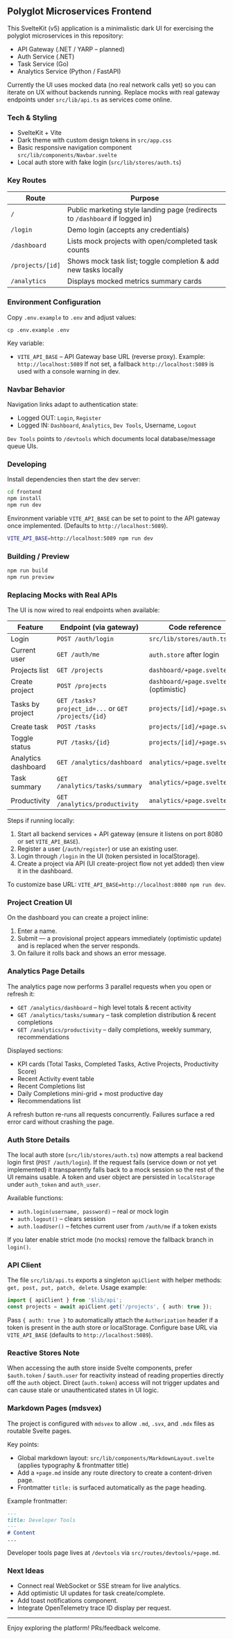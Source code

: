 ## Polyglot Microservices Frontend

This SvelteKit (v5) application is a minimalistic dark UI for exercising the polyglot microservices in this repository:

* API Gateway (.NET / YARP – planned)
* Auth Service (.NET)
* Task Service (Go)
* Analytics Service (Python / FastAPI)

Currently the UI uses mocked data (no real network calls yet) so you can iterate on UX without backends running. Replace mocks with real gateway endpoints under `src/lib/api.ts` as services come online.

### Tech & Styling
* SvelteKit + Vite
* Dark theme with custom design tokens in `src/app.css`
* Basic responsive navigation component `src/lib/components/Navbar.svelte`
* Local auth store with fake login (`src/lib/stores/auth.ts`)

### Key Routes
| Route | Purpose |
|-------|---------|
| `/` | Public marketing style landing page (redirects to `/dashboard` if logged in) |
| `/login` | Demo login (accepts any credentials) |
| `/dashboard` | Lists mock projects with open/completed task counts |
| `/projects/[id]` | Shows mock task list; toggle completion & add new tasks locally |
| `/analytics` | Displays mocked metrics summary cards |

### Environment Configuration
Copy `.env.example` to `.env` and adjust values:

```
cp .env.example .env
```

Key variable:
* `VITE_API_BASE` – API Gateway base URL (reverse proxy). Example: `http://localhost:5089`
If not set, a fallback `http://localhost:5089` is used with a console warning in dev.

### Navbar Behavior
Navigation links adapt to authentication state:
* Logged OUT: `Login`, `Register`
* Logged IN: `Dashboard`, `Analytics`, `Dev Tools`, Username, `Logout`

`Dev Tools` points to `/devtools` which documents local database/message queue UIs.

### Developing
Install dependencies then start the dev server:

```sh
cd frontend
npm install
npm run dev
```

Environment variable `VITE_API_BASE` can be set to point to the API gateway once implemented. (Defaults to `http://localhost:5089`).

```sh
VITE_API_BASE=http://localhost:5089 npm run dev
```

### Building / Preview
```sh
npm run build
npm run preview
```

### Replacing Mocks with Real APIs
The UI is now wired to real endpoints when available:

| Feature | Endpoint (via gateway) | Code reference |
|---------|------------------------|----------------|
| Login | `POST /auth/login` | `src/lib/stores/auth.ts` |
| Current user | `GET /auth/me` | `auth.store` after login |
| Projects list | `GET /projects` | `dashboard/+page.svelte` |
| Create project | `POST /projects` | `dashboard/+page.svelte` (optimistic) |
| Tasks by project | `GET /tasks?project_id=...` or `GET /projects/{id}` | `projects/[id]/+page.svelte` |
| Create task | `POST /tasks` | `projects/[id]/+page.svelte` |
| Toggle status | `PUT /tasks/{id}` | `projects/[id]/+page.svelte` |
| Analytics dashboard | `GET /analytics/dashboard` | `analytics/+page.svelte` |
| Task summary | `GET /analytics/tasks/summary` | `analytics/+page.svelte` |
| Productivity | `GET /analytics/productivity` | `analytics/+page.svelte` |

Steps if running locally:
1. Start all backend services + API gateway (ensure it listens on port 8080 or set `VITE_API_BASE`).
2. Register a user (`/auth/register`) or use an existing user.
3. Login through `/login` in the UI (token persisted in localStorage).
4. Create a project via API (UI create-project flow not yet added) then view it in the dashboard.

To customize base URL: `VITE_API_BASE=http://localhost:8080 npm run dev`.

### Project Creation UI
On the dashboard you can create a project inline:
1. Enter a name.
2. Submit — a provisional project appears immediately (optimistic update) and is replaced when the server responds.
3. On failure it rolls back and shows an error message.

### Analytics Page Details
The analytics page now performs 3 parallel requests when you open or refresh it:
* `GET /analytics/dashboard` – high level totals & recent activity
* `GET /analytics/tasks/summary` – task completion distribution & recent completions
* `GET /analytics/productivity` – daily completions, weekly summary, recommendations

Displayed sections:
* KPI cards (Total Tasks, Completed Tasks, Active Projects, Productivity Score)
* Recent Activity event table
* Recent Completions list
* Daily Completions mini-grid + most productive day
* Recommendations list

A refresh button re-runs all requests concurrently. Failures surface a red error card without crashing the page.

### Auth Store Details
The local auth store (`src/lib/stores/auth.ts`) now attempts a real backend login first (`POST /auth/login`). If the request fails (service down or not yet implemented) it transparently falls back to a mock session so the rest of the UI remains usable. A token and user object are persisted in `localStorage` under `auth_token` and `auth_user`.

Available functions:
* `auth.login(username, password)` – real or mock login
* `auth.logout()` – clears session
* `auth.loadUser()` – fetches current user from `/auth/me` if a token exists

If you later enable strict mode (no mocks) remove the fallback branch in `login()`.

### API Client
The file `src/lib/api.ts` exports a singleton `apiClient` with helper methods: `get, post, put, patch, delete`. Usage example:

```ts
import { apiClient } from '$lib/api';
const projects = await apiClient.get('/projects', { auth: true });
```
Pass `{ auth: true }` to automatically attach the `Authorization` header if a token is present in the auth store or localStorage. Configure base URL via `VITE_API_BASE` (defaults to `http://localhost:5089`).

### Reactive Stores Note
When accessing the auth store inside Svelte components, prefer `$auth.token` / `$auth.user` for reactivity instead of reading properties directly off the `auth` object. Direct (`auth.token`) access will not trigger updates and can cause stale or unauthenticated states in UI logic.

### Markdown Pages (mdsvex)
The project is configured with `mdsvex` to allow `.md`, `.svx`, and `.mdx` files as routable Svelte pages.

Key points:
* Global markdown layout: `src/lib/components/MarkdownLayout.svelte` (applies typography & frontmatter title)
* Add a `+page.md` inside any route directory to create a content-driven page.
* Frontmatter `title:` is surfaced automatically as the page heading.

Example frontmatter:
```md
---
title: Developer Tools
---
# Content
...
```

Developer tools page lives at `/devtools` via `src/routes/devtools/+page.md`.

### Next Ideas
* Connect real WebSocket or SSE stream for live analytics.
* Add optimistic UI updates for task create/complete.
* Add toast notifications component.
* Integrate OpenTelemetry trace ID display per request.

---
Enjoy exploring the platform! PRs/feedback welcome.
